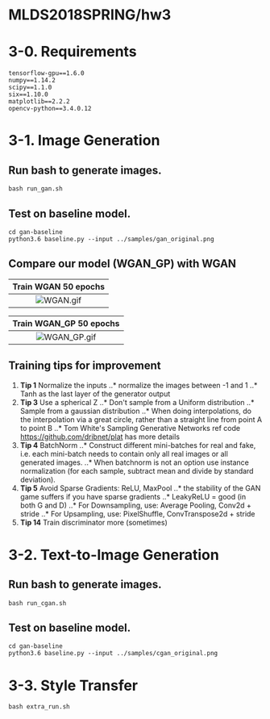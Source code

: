 # MLDS2018SPRING/hw3

# 3-0. Requirements
```
tensorflow-gpu==1.6.0
numpy==1.14.2
scipy==1.1.0
six==1.10.0
matplotlib==2.2.2
opencv-python==3.4.0.12
```

# 3-1. Image Generation
## Run bash to generate images.
```
bash run_gan.sh
```
## Test on baseline model.
```
cd gan-baseline
python3.6 baseline.py --input ../samples/gan_original.png
```
## Compare our model (WGAN_GP) with WGAN

|Train WGAN 50 epochs|
|:------------------:|
|![WGAN.gif](https://github.com/JasonYao81000/MLDS2018SPRING/blob/master/hw3/hw3_1/results/WGAN_Anime_64_62/WGAN.gif)|

|Train WGAN_GP 50 epochs|
|:------------------:|
|![WGAN_GP.gif](https://github.com/JasonYao81000/MLDS2018SPRING/blob/master/hw3/hw3_1/results/WGAN_GP_Anime_64_62/WGAN_GP.gif)|

## Training tips for improvement
1. **Tip 1** Normalize the inputs 
..* normalize the images between -1 and 1 
..* Tanh as the last layer of the generator output 
2. **Tip 3** Use a spherical Z 
..* Don't sample from a Uniform distribution 
..* Sample from a gaussian distribution 
..* When doing interpolations, do the interpolation via a great circle, rather than a straight line from point A to point B 
..* Tom White's Sampling Generative Networks ref code https://github.com/dribnet/plat has more details 
3. **Tip 4** BatchNorm 
..* Construct different mini-batches for real and fake, i.e. each mini-batch needs to contain only all real images or all generated images. 
..* When batchnorm is not an option use instance normalization (for each sample, subtract mean and divide by standard deviation). 
4. **Tip 5** Avoid Sparse Gradients: ReLU, MaxPool 
..* the stability of the GAN game suffers if you have sparse gradients 
..* LeakyReLU = good (in both G and D) 
..* For Downsampling, use: Average Pooling, Conv2d + stride 
..* For Upsampling, use: PixelShuffle, ConvTranspose2d + stride 
5. **Tip 14** Train discriminator more (sometimes) 

# 3-2. Text-to-Image Generation
## Run bash to generate images.
```
bash run_cgan.sh
```
## Test on baseline model.
```
cd gan-baseline
python3.6 baseline.py --input ../samples/cgan_original.png
```

# 3-3. Style Transfer
```
bash extra_run.sh
```
